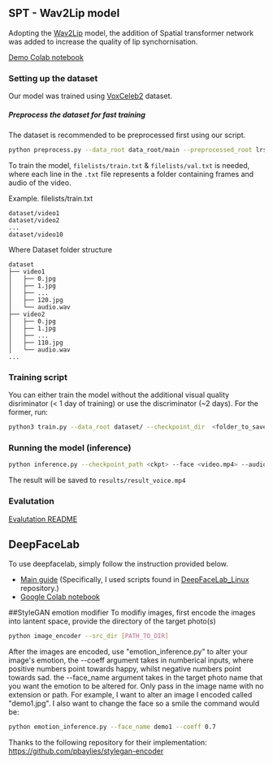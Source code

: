 

## SPT - Wav2Lip model
Adopting the [Wav2Lip](https://github.com/Rudrabha/Wav2Lip) model, the addition of Spatial transformer network was added to increase the quality of lip synchornisation.

[Demo Colab notebook](https://colab.research.google.com/drive/1cvd_ZUBClHlsEx-9szI_zTqqKyHhQMzb?authuser=1#scrollTo=ryz7w34vUAOE)

### Setting up the dataset
Our model was trained using [VoxCeleb2](https://www.robots.ox.ac.uk/~vgg/data/voxceleb/vox2.html) dataset. 

##### Preprocess the dataset for fast training
The dataset is recommended to be preprocessed first using our script.  
```bash
python preprocess.py --data_root data_root/main --preprocessed_root lrs2_preprocessed/
```

To train the model, `filelists/train.txt` & `filelists/val.txt` is needed, where each line in the `.txt` file represents a folder containing frames and audio of the video.


Example.
filelists/train.txt
```
dataset/video1
dataset/video2
...
dataset/video10
```

Where Dataset folder structure
```
dataset
├── video1
│   ├── 0.jpg 
│   ├── 1.jpg 
│   ├── ...
│   ├── 120.jpg
│   └── audio.wav
├── video2
│   ├── 0.jpg 
│   ├── 1.jpg 
│   ├── ...
│   ├── 110.jpg
│   └── audio.wav
...
```

### Training script
You can either train the model without the additional visual quality disriminator (< 1 day of training) or use the discriminator (~2 days). For the former, run: 
```bash
python3 train.py --data_root dataset/ --checkpoint_dir  <folder_to_save_checkpoints> --syncnet_checkpoint_path <path_to_expert_disc_checkpoint> --disc_checkpoint_path <path_to_perceptual_disc_checkpoint>
```


### Running the model (inference)
```bash
python inference.py --checkpoint_path <ckpt> --face <video.mp4> --audio <an-audio-source> 
```
The result will be saved to `results/result_voice.mp4`


### Evalutation
[Evalutation README](../docs/evaluation/)



## DeepFaceLab
To use deepfacelab, simply follow the instruction provided below.
- [Main guide](https://mrdeepfakes.com/forums/thread-guide-deepfacelab-2-0-guide)
    (Specifically, I used scripts found in [DeepFaceLab_Linux](https://github.com/nagadit/DeepFaceLab_Linux) repository.)
- [Google Colab notebook](https://colab.research.google.com/github/chervonij/DFL-Colab/blob/master/DFL_Colab.ipynb)

##StyleGAN emotion modifier
To modifiy images, first encode the images into lantent space, provide the directory of the target photo(s)
```bash
python image_encoder --src_dir [PATH_TO_DIR]
```

After the images are encoded, use "emotion_inference.py" to alter your image's emotion, the --coeff argument takes in numberical inputs, where positive numbers point towards happy, whilst negative numbers point towards sad. the --face_name argument takes in the target photo name that you want the emotion to be altered for. Only pass in the image name with no extension or path.
For example, I want to alter an image I encoded called "demo1.jpg". I also want to change the face so a smile the command would be:
```bash
python emotion_inference.py --face_name demo1 --coeff 0.7
```


Thanks to the following repository for their implementation:
https://github.com/pbaylies/stylegan-encoder
